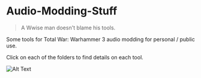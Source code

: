 # Audio-Modding-Stuff
> A Wwise man doesn't blame his tools.

Some tools for Total War: Warhammer 3 audio modding for personal / public use.

Click on each of the folders to find details on each tool.

![Alt Text](https://media.tenor.com/6rmOfJefCBUAAAAM/boom-countdown.gif)
